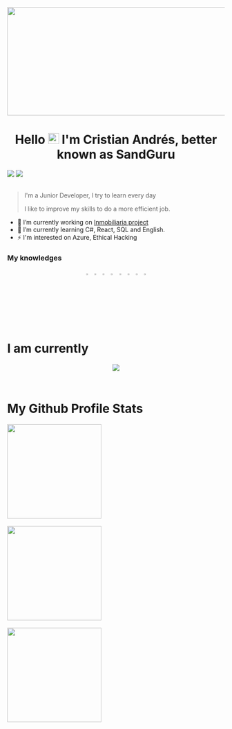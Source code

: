 <div align="center">
  <img src='https://i.imgur.com/ENLgsIi.gif' width="600vw" height="250vh">
</div>

<h1 align="center">
  Hello <img src="https://user-images.githubusercontent.com/57642291/115981321-b7a44c80-a58a-11eb-8109-79aa8bcf0698.gif" width="25px"> I'm Cristian Andrés, better known as <strong>SandGuru</strong>
</h1>

<div>
     <img src="https://komarev.com/ghpvc/?username=SandGuru&color=blue&style=plastic">
     <img src="https://img.shields.io/static/v1?label=Discord&message='SandGuru%236880&color=blue&style=plastic">
</div>
<br>

>I'm a Junior Developer, I try to learn every day
>
>I like to improve my skills to do a more efficient job.

- 🔭 I’m currently working on [Inmobiliaria project](https://github.com/Inmobiliaria-del-Cafe)
- 🌱 I’m currently learning C#, React, SQL and English.
- ⚡ I'm interested on Azure, Ethical Hacking

### My knowledges

<div align="center">
  <code><img src="https://cdn.jsdelivr.net/gh/devicons/devicon/icons/csharp/csharp-original.svg" width=3%/></code>
  <code><img src="https://cdn.jsdelivr.net/gh/devicons/devicon/icons/angularjs/angularjs-original.svg" width=3%/></code>
  <code><img src="https://cdn.jsdelivr.net/gh/devicons/devicon/icons/python/python-original.svg" width=3%/></code>
  <code><img src="https://cdn.jsdelivr.net/gh/devicons/devicon/icons/mysql/mysql-original.svg" width=3%/></code>
  <code><img src="https://cdn.jsdelivr.net/gh/devicons/devicon/icons/javascript/javascript-original.svg" width=3%/></code>
  <code><img src="https://cdn.jsdelivr.net/gh/devicons/devicon/icons/kotlin/kotlin-original.svg" width=3%/></code>
  <code><img src="https://cdn.jsdelivr.net/gh/devicons/devicon/icons/html5/html5-original.svg" width=3%/></code>
  <code><img src="https://cdn.jsdelivr.net/gh/devicons/devicon/icons/css3/css3-original.svg" width=3%/></code>
</div>

<h1> 
  I am currently
</h1>
<p align="center">
  <a href="https://discord.com/users/239748492539592704">
    <img align="center" src="https://lanyard.cnrad.dev/api/239748492539592704">
  </a>
</p><br>

<h1> 
  My Github Profile Stats
</h1>

<a href="https://github.com/SandGuru">
    <img align="center" height="218" src="http://github-profile-summary-cards.vercel.app/api/cards/profile-details?username=SandGuru&theme=nord_dark">
</a><br><br>

<a href="https://github.com/SandGuru">
    <img align="center" height="218" src="https://github-readme-stats.vercel.app/api/top-langs/?username=SandGuru&langs_count=6&include_all_commits=true&show_icons=true&count_private=true&layout=compact&theme=nord&hide_border=false&border_radius=10&custom_title=Most used languages">
</a><br><br>

<a href="https://github.com/SandGuru">
    <img align="center" height="218" src="http://github-profile-summary-cards.vercel.app/api/cards/stats?username=SandGuru&theme=nord_dark">
</a>
